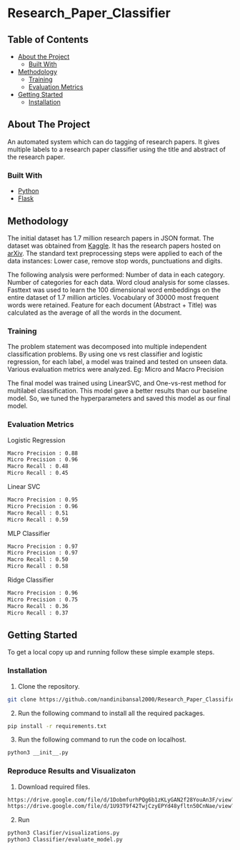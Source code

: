# Research_Paper_Classifier

<!-- TABLE OF CONTENTS -->
## Table of Contents

* [About the Project](#about-the-project)
  * [Built With](#built-with)
* [Methodology](#methodology)
  * [Training](#training)
  * [Evaluation Metrics](#evaluation-metrics)
* [Getting Started](#getting-started)
  * [Installation](#installation)



<!-- ABOUT THE PROJECT -->
## About The Project

An automated system which can do tagging of research papers. It gives multiple labels to a research paper classifier using the title and abstract of the research paper.


### Built With

* [Python](https://www.python.org/)
* [Flask](https://flask.palletsprojects.com/en/1.1.x/)


## Methodology

The initial dataset has 1.7 million research papers in JSON format. The dataset was obtained from [Kaggle](https://www.kaggle.com/Cornell-University/arxiv). It has the research papers hosted on [arXiv](https://arxiv.org/).
The standard text preprocessing steps were applied to each of the data instances:
Lower case, remove stop words, punctuations and digits.

The following analysis were performed:
Number of data in each category. Number of categories for each data. Word cloud analysis for some classes.
Fasttext was used to learn the 100 dimensional word embeddings on the entire dataset of 1.7 million articles. Vocabulary of 30000 most frequent words were retained.
Feature for each document (Abstract + Title) was calculated as the average of all the words in the document.

### Training
The problem statement was decomposed into multiple independent classification problems. 
By using one vs rest classifier and logistic regression, for each label, a model was trained and tested on unseen data. Various evaluation metrics were analyzed. Eg: Micro and Macro Precision

The final model was trained using LinearSVC, and One-vs-rest method for multilabel classification. This model gave a better results than our baseline model. So, we tuned the hyperparameters and saved this model as our final model.

### Evaluation Metrics
Logistic Regression
```sh
Macro Precision : 0.88
Micro Precision : 0.96
Macro Recall : 0.48
Micro Recall : 0.45
```

Linear SVC
```sh
Macro Precision : 0.95
Micro Precision : 0.96
Macro Recall : 0.51
Micro Recall : 0.59
```
MLP Classifier
```sh
Macro Precision : 0.97
Micro Precision : 0.97
Macro Recall : 0.50
Micro Recall : 0.58
```
Ridge Classifier
```sh
Macro Precision : 0.96
Micro Precision : 0.75
Macro Recall : 0.36
Micro Recall : 0.37
```

<!-- GETTING STARTED -->
## Getting Started

To get a local copy up and running follow these simple example steps.


### Installation

1. Clone the repository.
```sh
git clone https://github.com/nandinibansal2000/Research_Paper_Classifier.git
```
2. Run the following command to install all the required packages.
```sh
pip install -r requirements.txt 
```
3.  Run the following command to run the code on localhost.
```sh
python3 __init__.py
```

### Reproduce Results and Visualizaton
1. Download required files.
```sh
https://drive.google.com/file/d/1DobmfurhPQg6b1zKLyGAN2f28YouAn3F/view?usp=sharing
https://drive.google.com/file/d/1U93T9f42TwjCzyEPYd48yfltn50CnNae/view?usp=sharing
```
2. Run
```sh
python3 Clasifier/visualizations.py
python3 Classifier/evaluate_model.py
```


